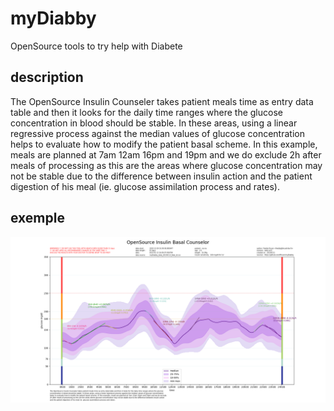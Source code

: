 # myDiabby
OpenSource tools to try help with Diabete

## description
The OpenSource Insulin Counseler takes patient meals time as entry data table and then it looks for the daily time ranges where the glucose
concentration in blood should be stable. In these areas, using a linear regressive process against the median values of glucose concentration
helps to evaluate how to modify the patient basal scheme. In this example, meals are planned at 7am 12am 16pm and 19pm and we do exclude
2h after meals of processing as this are the areas where glucose concentration may not be stable due to the difference between insulin action
and the patient digestion of his meal (ie. glucose assimilation process and rates).

## exemple
![OpenSource Insulin Counselor](20230113_OpenSourceInsulinBasalCounselor.png)

